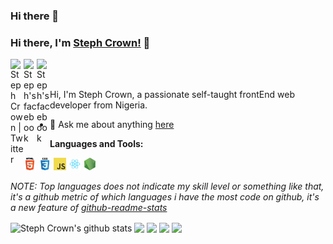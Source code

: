 ### Hi there 👋

<!--
**Steph-crown/Steph-crown** is a ✨ _special_ ✨ repository because its `README.md` (this file) appears on your GitHub profile.

Here are some ideas to get you started:

- 🔭 I’m currently working on ...
- 🌱 I’m currently learning ...
- 👯 I’m looking to collaborate on ...
- 🤔 I’m looking for help with ...
- 💬 Ask me about ...
- 📫 How to reach me: ...
- 😄 Pronouns: ...
- ⚡ Fun fact: ...
-->


### Hi there, I'm [Steph Crown!](https://steph-portfolio.vercel.app) 👋


<a href="https://twitter.com/stephcrown06">
  <img align="left" alt="Steph Crown | Twitter" width="21px" src="https://raw.githubusercontent.com/anuraghazra/anuraghazra/master/assets/twitter.svg" />
</a>
<a href="https://facebook.com/profile.php?id=100006437678823">
  <img align="left" alt="Steph's facebook" width="21px" src="https://www.flaticon.com/svg/static/icons/svg/61/61045.svg" />
</a>
<a href="https://wa.me/2349090194796">
  <img align="left" alt="Steph's facebook" width="21px" src="https://image.flaticon.com/icons/png/512/124/124034.png" />
</a>


<br />
<br />

Hi, I'm Steph Crown, a passionate self-taught frontEnd web developer from Nigeria.


- 💬 Ask me about anything [here](https://github.com/steph-crown/steph-crown/issues)

**Languages and Tools:**  

<code><img height="20" src="https://raw.githubusercontent.com/github/explore/80688e429a7d4ef2fca1e82350fe8e3517d3494d/topics/html/html.png"></code>
<code><img height="20" src="https://raw.githubusercontent.com/github/explore/80688e429a7d4ef2fca1e82350fe8e3517d3494d/topics/css/css.png"></code>
<code><img height="20" src="https://raw.githubusercontent.com/github/explore/80688e429a7d4ef2fca1e82350fe8e3517d3494d/topics/javascript/javascript.png"></code>
<code><img height="20" src="https://raw.githubusercontent.com/github/explore/80688e429a7d4ef2fca1e82350fe8e3517d3494d/topics/react/react.png"></code>
<code><img height="20" src="https://raw.githubusercontent.com/github/explore/80688e429a7d4ef2fca1e82350fe8e3517d3494d/topics/nodejs/nodejs.png"></code>    



*NOTE: Top languages does not indicate my skill level or something like that, it's a github metric of which languages i have the most code on github, it's a new feature of [github-readme-stats](https://github.com/steph-crown/github-readme-stats)*


<img align="center" src="https://github-readme-stats.vercel.app/api?username=steph-crown&show_icons=true&include_all_commits=true&theme=radical" alt="Steph Crown's github stats" />
<img align="center" src="https://github-readme-stats.vercel.app/api/top-langs/?username=steph-crown&layout=compact&theme=radical&title_color=FFC73E" />
<img align="center" src="https://github-readme-stats.vercel.app/api/pin/?username=steph-crown&repo=new-portfolio&theme=radical" />
<img align="center" src="https://github-readme-stats.anuraghazra1.vercel.app/api/pin/?username=steph-crown&repo=myResume-app&theme=radical" />
<img align="center" src="https://github-readme-stats.anuraghazra1.vercel.app/api/pin/?username=steph-crown&repo=myResume-api&theme=radical" />
